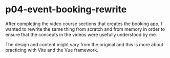 # p04-event-booking-rewrite

After completing the video course sections that creates the booking app, I wanted to rewrite the same thing from scratch and from memory in order to ensure that the concepts in the videos were usefully understood by me.

The design and content might vary from the original and this is more about practicing with Vite and the Vue framework.
